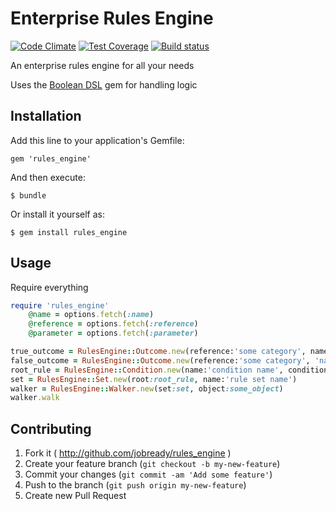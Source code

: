 # Enterprise Rules Engine

[![Code Climate](https://codeclimate.com/github/jobready/rules_engine.png)](https://codeclimate.com/github/jobready/rules_engine)
[![Test Coverage](https://codeclimate.com/github/jobready/rules_engine/badges/coverage.svg)](https://codeclimate.com/github/jobready/rules_engine)
[![Build status](https://badge.buildbox.io/72c3ec06702dc7e379c38425f9402b7c89735f18ff7914aa2f.svg)](https://buildbox.io/accounts/jobready/projects/rules-engine)

An enterprise rules engine for all your needs

Uses the [Boolean DSL](https://github.com/jobready/boolean_dsl) gem for handling logic

## Installation

Add this line to your application's Gemfile:

    gem 'rules_engine'

And then execute:

    $ bundle

Or install it yourself as:

    $ gem install rules_engine

## Usage

Require everything

```ruby
require 'rules_engine'
    @name = options.fetch(:name)
    @reference = options.fetch(:reference)
    @parameter = options.fetch(:parameter)

true_outcome = RulesEngine::Outcome.new(reference:'some category', name:'true outcome',parameter:'some parameter')
false_outcome = RulesEngine::Outcome.new(reference:'some category', 'name:false outcome', parameter:'another parameter')
root_rule = RulesEngine::Condition.new(name:'condition name', condition:'2 > 1', when_true:true_outcome, when_false:false_outcome)
set = RulesEngine::Set.new(root:root_rule, name:'rule set name')
walker = RulesEngine::Walker.new(set:set, object:some_object)
walker.walk
```

## Contributing

1. Fork it ( http://github.com/jobready/rules_engine )
2. Create your feature branch (`git checkout -b my-new-feature`)
3. Commit your changes (`git commit -am 'Add some feature'`)
4. Push to the branch (`git push origin my-new-feature`)
5. Create new Pull Request
